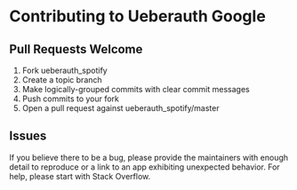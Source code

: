 # Contributing to Ueberauth Google

## Pull Requests Welcome
1. Fork ueberauth_spotify
2. Create a topic branch
3. Make logically-grouped commits with clear commit messages
4. Push commits to your fork
5. Open a pull request against ueberauth_spotify/master

## Issues

If you believe there to be a bug, please provide the maintainers with enough
detail to reproduce or a link to an app exhibiting unexpected behavior. For
help, please start with Stack Overflow.
